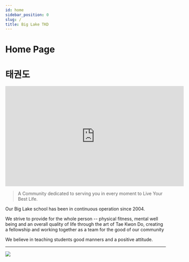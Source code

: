 ```yaml
---
id: home
sidebar_position: 0
slug: /
title: Big Lake TKD
---
```


# Home Page
# 태권도

<iframe src="https://www.facebook.com/plugins/video.php?height=314&href=https%3A%2F%2Fwww.facebook.com%2FEvolutionTKDBigLake%2Fvideos%2F394127516118130%2F&show_text=false&width=560&t=0" width="560" height="314" scrolling="no" frameborder="0" allowfullscreen="true" allow="autoplay; clipboard-write; encrypted-media; picture-in-picture; web-share" allowFullScreen="true"></iframe>

> A Community dedicated to serving you in every moment to Live Your Best Life.


Our Big Lake school has been in continuous operation since 2004.

We strive to provide for the whole person -- physical fitness, mental well being and an overall quality of life through the art of Tae Kwon Do, creating a fellowship and working together as a team for the good of our community

We believe in teaching students good manners and a positive attitude.

----

![](https://encrypted-tbn0.gstatic.com/images?q=tbn:ANd9GcS__l6r6E5574fRj0LOT1POHKGvvkLoP87TXeUK0qJuyd_1DKG6hQ&s)